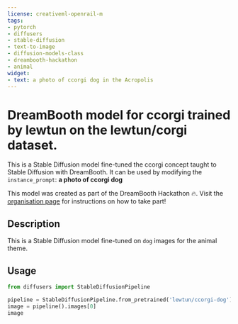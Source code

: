 ```yaml
---
license: creativeml-openrail-m
tags:
- pytorch
- diffusers
- stable-diffusion
- text-to-image
- diffusion-models-class
- dreambooth-hackathon
- animal
widget:
- text: a photo of ccorgi dog in the Acropolis
---
```


# DreamBooth model for ccorgi trained by lewtun on the lewtun/corgi dataset.

This is a Stable Diffusion model fine-tuned the ccorgi concept taught to Stable Diffusion with DreamBooth.
It can be used by modifying the `instance_prompt`: **a photo of ccorgi dog**

This model was created as part of the DreamBooth Hackathon 🔥. Visit the [organisation page](https://huggingface.co/dreambooth-hackathon) for instructions on how to take part!

## Description


This is a Stable Diffusion model fine-tuned on `dog` images for the animal theme.


## Usage

```python
from diffusers import StableDiffusionPipeline

pipeline = StableDiffusionPipeline.from_pretrained('lewtun/ccorgi-dog')
image = pipeline().images[0]
image
```
